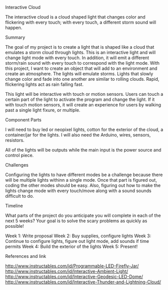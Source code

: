 Interactive Cloud

The interactive cloud is a cloud shaped light that changes color and flickering with every touch; with every touch, a different storm sound will happen.


Summary

The goal of my project is to create a light that is shaped like a cloud that emulates a storm cloud through lights. This is an interactive light and will change light mode with every touch. In addition, it will emit a different storm/rain sound with every touch to correspond with the light mode. With this project, I want to create an object that will add to an environment and create an atmosphere. The lights will emulate storms. Lights that slowly change color and fade into one another are similar to rolling clouds. Rapid, flickering lights act as rain falling fast. 

This light will be interactive with touch or motion sensors. Users can touch a certain part of the light to activate the program and change the light. If it with touch motion sensors, it will create an experience for users by walking past a single light fixure, or multiple. 


Component Parts

I will need to buy led or neopixel lights, cotton for the exterior of the cloud, a container/jar for the lights.
I will also need the Arduino, wires, sensors, resistors.

All of the lights will be outputs while the main input is the power source and control piece. 


Challenges

Configuring the lights to have different modes be a challenge because there will be multiple lights withinn a single mode. Once that part is figured out, coding the other modes should be easy. Also, figuring out how to make the lights change mode with every touch/move along with a sound sounds difficult to do. 


Timeline

What parts of the project do you anticipate you will complete in each of the next 5 weeks? Your goal is to solve the scary problems as quickly as possible!

Week 1: Write proposal
Week 2: Buy supplies, configure lights
Week 3: Continue to configure lights, figure out light mode, add sounds if time permits
Week 4: Build the exterior of the lights
Week 5: Present!


References and link

http://www.instructables.com/id/Programmable-LED-Firefly-Jar/
http://www.instructables.com/id/Interactive-Ambient-Light/
http://www.instructables.com/id/Interactive-Geodesic-LED-Dome/
http://www.instructables.com/id/Interactive-Thunder-and-Lightning-Cloud/
